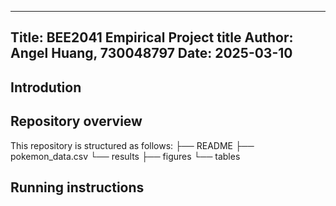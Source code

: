 --------------------------------------------------------------------------------
Title: BEE2041 Empirical Project
        title 
Author: Angel Huang, 730048797
Date: 2025-03-10
--------------------------------------------------------------------------------

## Introdution

## Repository overview
This repository is structured as follows:
├── README
├── pokemon_data.csv
└── results
        ├── figures
        └── tables

## Running instructions

